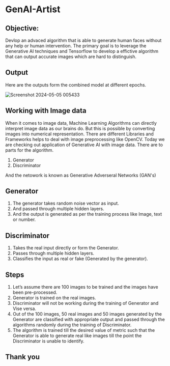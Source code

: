 # GenAI-Artist

## Objective:

Devlop an advaced algorithm that is able to generate human faces without any help or human intervention. The primary goal is to leverage the Generative AI techniques and Tensorflow to develop a effictive algorithm that can output accurate images which are hard to distinguish.

## Output 

Here are the outputs form the combined model at different epochs.

![Screenshot 2024-05-05 005433](https://github.com/lekhanthati/AI-Artist/assets/153913544/fd659794-9462-4993-97bf-50415d697186)



## Working with Image data 

When it comes to image data, Machine Learning Algorithms can directly interpret image data as our brains do. But this is possible by converting images into numerical representation. There are different Libraries and Frameworks helps to deal with image preprocessing like OpenCV.
Today we are checking out application of Generative AI with image data. There are to parts for the algorithm.
1)	Generator
2)	Discriminator

And the netowork is known as Generative Adverseral Networks (GAN's)


## Generator 


1)	The generator takes random noise vector as input.
2)	And passed through multiple hidden layers. 
3)	And the output is generated as per the training process like Image, text or number.


## Discriminator 

1)	Takes the real input directly or form the Generator.
2)	Passes through multiple hidden layers. 
3)	Classifies the input as real or fake (Generated by the generator).


## Steps 

1)	Let’s assume there are 100 images to be trained and the images have been pre-processed.
2)	Generator is trained on the real images. 
3)	Discriminator will not be working during the training of Generator and Vise versa.
4)	Out of the 100 images, 50 real images and 50 images generated by the Generator are classified with appropriate output and passed through the algorithms randomly during the training of Discriminator.
5)	 The algorithm is trained till the desired value of metric such that the Generator is able to generate real like images till the point the Discriminator is unable to identify.


## Thank you
